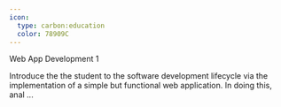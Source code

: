 ```yaml
---
icon:
  type: carbon:education
  color: 78909C
---
```

Web App Development 1

Introduce the the student to the software development lifecycle via the implementation of a simple but functional web application. In doing this, anal ... 
